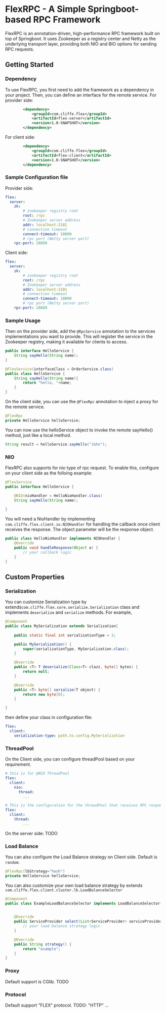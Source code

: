 # FlexRPC - A Simple Springboot-based RPC Framework
FlexRPC is an annotation-driven, high-performance RPC framework built on top of Springboot. It uses Zookeeper as a registry center and Netty as the underlying transport layer, providing both NIO and BIO options for sending RPC requests.

## Getting Started
### Dependency
To use FlexRPC, you first need to add the framework as a dependency in your project. Then, you can define an interface for the remote service.
For provider side:
```xml
		<dependency>
			<groupId>com.cliffe.flex</groupId>
			<artifactId>flex-server</artifactId>
			<version>1.0-SNAPSHOT</version>
		</dependency>
```
For client side:
```xml
		<dependency>
			<groupId>com.cliffe.flex</groupId>
			<artifactId>flex-client</artifactId>
			<version>1.0-SNAPSHOT</version>
		</dependency>
```
### Sample Configuration file
Provider side:
```yml
flex:
  server:
    zk:
        # zookeeper registry root
        root: /rpc
        # Zookeeper server address
        addr: localhost:2181
        # connection timeout
        connect-timeout: 10000
        # rpc port (Netty server port)
    rpc-port: 28889
```
Client side:
```yml
flex:
  server:
    zk:
        # zookeeper registry root
        root: /rpc
        # Zookeeper server address
        addr: localhost:2181
        # connection timeout
        connect-timeout: 10000
        # rpc port (Netty server port)
    rpc-port: 28889
```
### Sample Usage
Then on the provider side, add the `@RpcService` annotation to the services implementations you want to provide.
This will register the service in the Zookeeper registry, making it available for clients to access.

```java
public interface HelloService {
    String sayHello(String name);
}
```

```java
@FlexService(interfaceClass = OrderService.class)
public class HelloService {
    String sayHello(String name){
        return "hello, "+name;
    }
}
```
On the client side, you can use the `@FlexRpc` annotation to inject a proxy for the remote service.
```java
@FlexRpc
private HelloService helloService;
```
You can now use the helloService object to invoke the remote sayHello() method, just like a local method.
```java
String result = helloService.sayHello("John");
```
### NIO
FlexRPC also supports for nio type of rpc request. To enable this, configure on your client side as the folloing example:
```java
@FlexService
public interface HelloService {

	@NIO(nioHandler = HelloNioHandler.class)
    String sayHello(String name);
    
}
```
You will need a NioHandler by implementing `com.cliffe.flex.client.io.NIOHandler` for handling the callback once client receives the response. The object parameter will be the response object.
```java
public class HelloNioHandler implements NIOHandler {
	@Override
	public void handleResponse(Object o) {
		// your callback logic
	}
}
```
## Custom Properties
### Serialization
You can customize Serialization type by extends`com.cliffe.flex.core.serialize.Serialization` class and implements `deserialize` and `serialize` methods.
For example,
```java
@Component
public class MySerialization extends Serialization{
    
    public static final int serializationType = 3;

    public MySerialization() {
        super(serializationType, MySerialization.class);
    }

    @Override
    public <T> T deserialize(Class<T> clazz, byte[] bytes) {
        return null;
    }

    @Override
    public <T> byte[] serialize(T object) {
        return new byte[0];
    }

}
```
then define your class in configuration file:
```yml
flex:
  client:
    serialization-type: path.to.config.MySerialization
```
### ThreadPool
On the Client side, you can configure threadPool based on your requirement.
```yml
# this is for @NIO ThreadPool
flex:
  client:
    nio:
      thread:
        ...
```
```yml
# This is the configuration for the threadPool that receives RPC responses on the client side
flex:
  client:
    thread:
        ...
```
On the server side: TODO

### Load Balance
You can also configure the Load Balance strategy on Client side. Default is `random`.
```java
@FlexRpc(lbStrategy="hash")
private HelloService helloService;
```
You can also customize your own load balance strategy by extends `com.cliffe.flex.client.cluster.lb.LoadBalanceSelector`
```java
@Component
public class ExampleLoadBalanceSelector implements LoadBalanceSelector{

	
	@Override
	public ServiceProvider select(List<ServiceProvider> serviceProviderList, String interfaceName) {
		// your load balance strategy logic
	}

	@Override
	public String strategy() {
		return "example";
	}
}
```


### Proxy
Default support is CGlib.
TODO

### Protocol
Default support "FLEX" protocol.
TODO: "HTTP" ...
